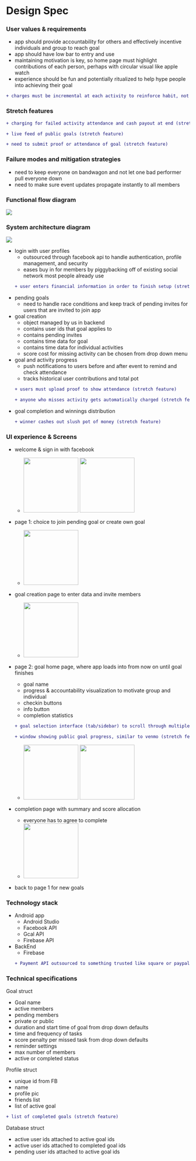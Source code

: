 # Design Spec

### User values & requirements
- app should provide accountability for others and effectively incentive individuals and group to reach goal
- app should have low bar to entry and use
- maintaining motivation is key, so home page must highlight contributions of each person, perhaps with circular visual like apple watch
- experience should be fun and potentially ritualized to help hype people into achieving their goal
```diff 
+ charges must be incremental at each activity to reinforce habit, not at end (stretch feature)
```

### Stretch features
```diff 
+ charging for failed activity attendance and cash payout at end (stretch feature)
```
```diff 
+ live feed of public goals (stretch feature)
```
```diff 
+ need to submit proof or attendance of goal (stretch feature)
```

### Failure modes and mitigation strategies
- need to keep everyone on bandwagon and not let one bad performer pull everyone down
- need to make sure event updates propagate instantly to all members

### Functional flow diagram

<img src="https://docs.google.com/drawings/d/e/2PACX-1vRKIoLY0rWtWKpHmWYkfLzQMgrxeiKymKfJZ2pPpsZPfa0BfOOll6Mo_Z7qZLTTe1DI_F_d0nZT3zJ1/pub?w=960&amp;h=720">

### System architecture diagram

<img src="https://docs.google.com/drawings/d/e/2PACX-1vTcj8aRlEeXgu_qAhYIugT8xC0sdZYblWw6zErl9qYc8dgqkmSVwfKxPk_NY1r-k4mFiK5VpO8QI8GT/pub?w=1542&amp;h=751">

- login with user profiles
  - outsourced through facebook api to handle authentication, profile management, and security
  - eases buy in for members by piggybacking off of existing social network most people already use
  ```diff 
  + user enters financial information in order to finish setup (stretch feature)
  ```
- pending goals
  - need to handle race conditions and keep track of pending invites for users that are invited to join app
- goal creation
  - object managed by us in backend
  - contains user ids that goal applies to
  - contains pending invites
  - contains time data for goal
  - contains time data for individual activities
  - score cost for missing activity can be chosen from drop down menu
- goal and activity progress
  - push notifications to users before and after event to remind and check attendance
  - tracks historical user contributions and total pot
  ```diff 
  + users must upload proof to show attendance (stretch feature)
  ```
  ```diff 
  + anyone who misses activity gets automatically charged (stretch feature)
  ```
- goal completion and winnings distribution
  ```diff 
  + winner cashes out slush pot of money (stretch feature)
  ```

### UI experience & Screens
- welcome & sign in with facebook
  - <img src="https://user-images.githubusercontent.com/38739818/56320701-8f6ef100-6119-11e9-8461-d4f69464fb43.png" width="150"/> <img src="https://user-images.githubusercontent.com/38739818/56319913-bdebcc80-6117-11e9-8809-df714488ed5a.png" width="150"/>
  
- page 1: choice to join pending goal or create own goal
  - <img src="https://user-images.githubusercontent.com/38739818/56321593-e70e5c00-611b-11e9-8844-75fafc976cbd.png" width="150"/>
  
- goal creation page to enter data and invite members
  - <img src="https://user-images.githubusercontent.com/38739818/56321747-2e94e800-611c-11e9-9601-bc9fc9227321.png" width="150"/>
  
- page 2: goal home page, where app loads into from now on until goal finishes 
  - goal name
  - progress & accountability visualization to motivate group and individual
  - checkin buttons
  - info button
  - completion statistics
  ```diff 
  + goal selection interface (tab/sidebar) to scroll through multiple active goals (stretch feature)
  ```
  ```diff 
  + window showing public goal progress, similar to venmo (stretch feature)
  ```
  - <img src="https://user-images.githubusercontent.com/38739818/56321860-6e5bcf80-611c-11e9-925f-7c4002eb5e53.png" width="150"/> <img src="https://user-images.githubusercontent.com/38739818/56322151-212c2d80-611d-11e9-9e65-815e415080b7.png" width="150"/>
  
- completion page with summary and score allocation
  - everyone has to agree to complete
  - <img src="https://user-images.githubusercontent.com/38739818/56322051-dca09200-611c-11e9-81de-ad015246bd74.png" width="150"/>
  
- back to page 1 for new goals

### Technology stack
- Android app
  - Android Studio
  - Facebook API
  - Gcal API
  - Firebase API
- BackEnd
  - Firebase
  ```diff 
  + Payment API outsourced to something trusted like square or paypal (stretch feature)
  ```
  
### Technical specifications

Goal struct
- Goal name
- active members
- pending members
- private or public
- duration and start time of goal from drop down defaults
- time and frequency of tasks
- score penalty per missed task from drop down defaults
- reminder settings
- max number of members
- active or completed status

Profile struct
- unique id from FB
- name
- profile pic
- friends list
- list of active goal
```diff 
+ list of completed goals (stretch feature)
```
  
Database struct
- active user ids attached to active goal ids
- active user ids attached to completed goal ids
- pending user ids attached to active goal ids

